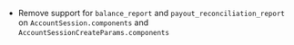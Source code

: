 * Remove support for `balance_report` and `payout_reconciliation_report` on `AccountSession.components` and `AccountSessionCreateParams.components`